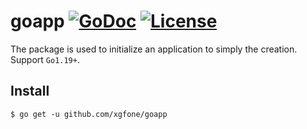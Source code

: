 # goapp [![GoDoc](https://pkg.go.dev/badge/github.com/xgfone/goapp)](https://pkg.go.dev/github.com/xgfone/goapp) [![License](https://img.shields.io/badge/License-Apache%202.0-blue.svg?style=flat-square)](https://raw.githubusercontent.com/xgfone/goapp/master/LICENSE)

The package is used to initialize an application to simply the creation. Support `Go1.19+`.

## Install
```shell
$ go get -u github.com/xgfone/goapp
```
